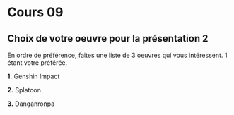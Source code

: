 # Cours 09 
## Choix de votre oeuvre pour la présentation 2
En ordre de préférence, faites une liste de 3 oeuvres qui vous intéressent. 1 étant votre préférée.

**1.** Genshin Impact

**2.** Splatoon

**3.** Danganronpa
